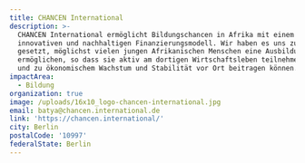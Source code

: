 ```yaml
---
title: CHANCEN International
description: >-
  CHANCEN International ermöglicht Bildungschancen in Afrika mit einem
  innovativen und nachhaltigen Finanzierungsmodell. Wir haben es uns zum Ziel
  gesetzt, möglichst vielen jungen Afrikanischen Menschen eine Ausbildung zu
  ermöglichen, so dass sie aktiv am dortigen Wirtschaftsleben teilnehmen können
  und zu ökonomischem Wachstum und Stabilität vor Ort beitragen können.
impactArea:
  - Bildung
organization: true
image: /uploads/16x10_logo-chancen-international.jpg
email: batya@chancen.international.de
link: 'https://chancen.international/'
city: Berlin
postalCode: '10997'
federalState: Berlin
---
```


